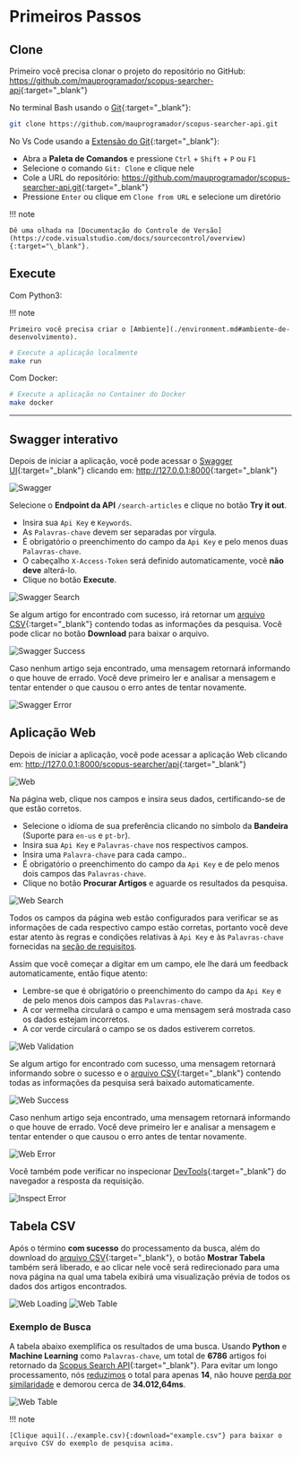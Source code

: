 # Primeiros Passos

## Clone

Primeiro você precisa clonar o projeto do repositório no GitHub:
<https://github.com/mauprogramador/scopus-searcher-api>{:target="\_blank"}

No terminal Bash usando o [Git](https://git-scm.com/){:target="\_blank"}:

```zsh
git clone https://github.com/mauprogramador/scopus-searcher-api.git
```

No Vs Code usando a [Extensão do Git](https://git-scm.com/book/en/v2/Appendix-A%3A-Git-in-Other-Environments-Git-in-Visual-Studio-Code){:target="\_blank"}:

- Abra a **Paleta de Comandos** e pressione `Ctrl` + `Shift` + `P` ou `F1`
- Selecione o comando `Git: Clone` e clique nele
- Cole a URL do repositório: <https://github.com/mauprogramador/scopus-searcher-api.git>{:target="\_blank"}
- Pressione `Enter` ou clique em `Clone from URL` e selecione um diretório

!!! note

    Dê uma olhada na [Documentação do Controle de Versão](https://code.visualstudio.com/docs/sourcecontrol/overview){:target="\_blank"}.

## Execute

Com Python3:

!!! note

    Primeiro você precisa criar o [Ambiente](./environment.md#ambiente-de-desenvolvimento).

```zsh
# Execute a aplicação localmente
make run
```

Com Docker:

```zsh
# Execute a aplicação no Container do Docker
make docker
```

---

## Swagger interativo

Depois de iniciar a aplicação, você pode acessar o [Swagger UI](https://github.com/swagger-api/swagger-ui){:target="\_blank"} clicando em: <http://127.0.0.1:8000>{:target="\_blank"}

![Swagger](../images/swagger.png)

Selecione o **Endpoint da API** `/search-articles` e clique no botão **Try it out**.

- Insira sua `Api Key` e `Keywords`.
- As `Palavras-chave` devem ser separadas por vírgula.
- É obrigatório o preenchimento do campo da `Api Key` e pelo menos duas `Palavras-chave`.
- O cabeçalho `X-Access-Token` será definido automaticamente, você **não deve** alterá-lo.
- Clique no botão **Execute**.

![Swagger Search](../images/swagger-search.png)

Se algum artigo for encontrado com sucesso, irá retornar um [arquivo CSV](https://pt.wikipedia.org/wiki/Comma-separated_values){:target="\_blank"} contendo todas as informações da pesquisa. Você pode clicar no botão **Download** para baixar o arquivo.

![Swagger Success](../images/swagger-success.png)

Caso nenhum artigo seja encontrado, uma mensagem retornará informando o que houve de errado. Você deve primeiro ler e analisar a mensagem e tentar entender o que causou o erro antes de tentar novamente.

![Swagger Error](../images/swagger-error.png)

## Aplicação Web

Depois de iniciar a aplicação, você pode acessar a aplicação Web clicando em: <http://127.0.0.1:8000/scopus-searcher/api>{:target="\_blank"}

![Web](../images/web-pt.png)

Na página web, clique nos campos e insira seus dados, certificando-se de que estão corretos.

- Selecione o idioma de sua preferência clicando no símbolo da **Bandeira** (Suporte para `en-us` e `pt-br`).
- Insira sua `Api Key` e `Palavras-chave` nos respectivos campos.
- Insira uma `Palavra-chave` para cada campo..
- É obrigatório o preenchimento do campo da `Api Key` e de pelo menos dois campos das `Palavras-chave`.
- Clique no botão **Procurar Artigos** e aguarde os resultados da pesquisa.

![Web Search](../images/web-search-pt.png)

Todos os campos da página web estão configurados para verificar se as informações de cada respectivo campo estão corretas, portanto você deve estar atento às regras e condições relativas à `Api Key` e às `Palavras-chave` fornecidas na [seção de requisitos](./requirements.md).

Assim que você começar a digitar em um campo, ele lhe dará um feedback automaticamente, então fique atento:

- Lembre-se que é obrigatório o preenchimento do campo da `Api Key` e de pelo menos dois campos das `Palavras-chave`.
- A cor vermelha circulará o campo e uma mensagem será mostrada caso os dados estejam incorretos.
- A cor verde circulará o campo se os dados estiverem corretos.

![Web Validation](../images/web-validation-pt.png)

Se algum artigo for encontrado com sucesso, uma mensagem retornará informando sobre o sucesso e o [arquivo CSV](https://pt.wikipedia.org/wiki/Comma-separated_values){:target="\_blank"} contendo todas as informações da pesquisa será baixado automaticamente.

![Web Success](../images/web-success.png)

Caso nenhum artigo seja encontrado, uma mensagem retornará informando o que houve de errado. Você deve primeiro ler e analisar a mensagem e tentar entender o que causou o erro antes de tentar novamente.

![Web Error](../images/web-error.png)

Você também pode verificar no inspecionar [DevTools](https://developer.chrome.com/docs/devtools?hl=pt-br){:target="\_blank"} do navegador a resposta da requisição.

![Inspect Error](../images/inspect-error.png)

## Tabela CSV

Após o término **com sucesso** do processamento da busca, além do download do [arquivo CSV](https://pt.wikipedia.org/wiki/Comma-separated_values){:target="\_blank"}, o botão **Mostrar Tabela** também será liberado, e ao clicar nele você será redirecionado para uma nova página na qual uma tabela exibirá uma visualização prévia de todos os dados dos artigos encontrados.

![Web Loading](../images/web-loading-pt.png)
![Web Table](../images/web-table-pt.png)

### Exemplo de Busca

A tabela abaixo exemplifica os resultados de uma busca. Usando **Python** e **Machine Learning** como `Palavras-chave`, um total de **6786** artigos foi retornado da [Scopus Search API](https://dev.elsevier.com/documentation/SCOPUSSearchAPI.wadl){:target="\_blank"}. Para evitar um longo processamento, nós [reduzimos](./scopus-search-api.md#reduzindo-a-contagem) o total para apenas **14**, não houve [perda por similaridade](./data-survey.md#filtragem) e demorou cerca de **34.012,64ms**.

![Web Table](../images/csv-table.png)

!!! note

    [Clique aqui](../example.csv){:download="example.csv"} para baixar o arquivo CSV do exemplo de pesquisa acima.
